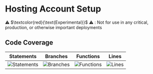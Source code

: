 
# Hosting Account Setup

⚠️ $\textcolor{red}{\text{Experimental}}$ ⚠️ : Not for use in any critical, production, or otherwise important deployments

## Code Coverage

| Statements                  | Branches                | Functions                 | Lines             |
| --------------------------- | ----------------------- | ------------------------- | ----------------- |
| ![Statements](https://img.shields.io/badge/statements-93.52%25-brightgreen.svg?style=flat) | ![Branches](https://img.shields.io/badge/branches-92.3%25-brightgreen.svg?style=flat) | ![Functions](https://img.shields.io/badge/functions-95.65%25-brightgreen.svg?style=flat) | ![Lines](https://img.shields.io/badge/lines-93.41%25-brightgreen.svg?style=flat) |

